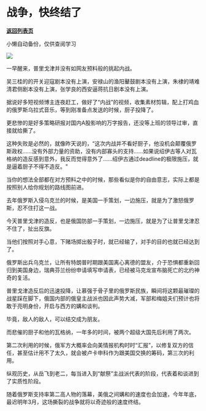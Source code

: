 # 战争，快终结了

[**返回列表页**](/gzh/政事堂2019)

小懒自动备份，仅供查阅学习

![](https://mmbiz.qpic.cn/mmbiz_jpg/rxhS23yu8cPYVIQ0WQqribd0hcOtvXL7Av40FpTOO9E5Ywmmob1NpUzmqoDAEib25Aqkx8iazl6kOdzu5ialh5EvVw/640?wx_fmt=jpeg)

一早醒来，普里戈津并没有如网友预料般的挑起内战。

吴三桂的的开关迎寇剧本没有上演，安禄山的渔阳鼙鼓剧本没有上演，朱棣的靖难清君侧剧本没有上演，张学良的西安逼蒋抗日剧本没有上演。

据说好多短视频博主连夜赶工，做好了“内战”的视频，收集素材剪辑，配上打鸡血的俄罗斯乌拉式音乐，等到刚准备点发送的时候，厨子投降了。

更悲惨的是好多策略研报对国内A股影响的万字报告，还没等上班的领导过审，直接就给撕了。

这种失败是必然的，就像昨天说的，“这次内战并不看好厨子，他没机会颠覆俄罗斯政权......没有外部力量的资助，没有内部寡头的支持......如果说绍伊古等人对瓦格纳的造反感到意外，我反而觉得意外了......绍伊古通过deadline的极限施压，就是逼着厨子不得不造反。"

当你的想法全部都在对方预料之中的时候，那些看似是你的自由意志，实际上都是按照别人给你规划的路线图前进。  

去年俄罗斯入侵乌克兰的时候，是美国一手策划，一边施压，就是为了激怒俄罗斯，忍不住打这一战。

今天普里戈津的造反，也是俄国防部一手策划，一边施压，就是为了让普里戈津忍不住了，扯出反旗。

当他们按照对手心意，下赌场掷出骰子时，就已经输了，对手的目的也就已经达到了。

俄罗斯出兵乌克兰，让所有特朗普时期跟美国离心离德的盟友，介于恐惧都重新回归到美国身边，瑞典芬兰纷纷申请填写申请表，已经被马克龙宣布脑死亡的北约神奇的复活。

普里戈津造反后的迅速投降，让慕强于骨子里的俄罗斯民族，瞬间将这颗最璀璨的战星踩在脚下，俄国内部的俄皇主战派也因此声势大减，军部和梅姐夫们预计也将敢于亮明身份，开启与西方的媾和谈判。

毕竟，敌人的敌人，可以结交成为朋友。

而悲催的厨子和他的瓦格纳，一年多的时间，被两个超级大国先后利用了两次。

第二次利用的时候，俄军方大概率会向美情报机构时时“汇报”，以修复双方的信任，甚至估计用不了太久，就会被卢卡申科作为跟美国交换的筹码，第三次的利用。

纵观历史，从岳飞到老二，每当进入到“献祭”主战派代表的阶段，代表着和谈进到了实质性阶段。

随着俄罗斯支持率第二高人物的落幕，美俄之间媾和的速度也会加速，今年年底，最迟明年3月，这场撕裂的战争就将以奇迹般的速度终结。

